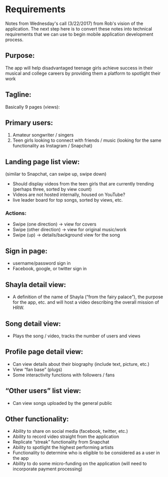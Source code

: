 # Requirements

Notes from Wednesday's call (3/22/2017) from Rob's vision of the application. 
The next step here is to convert these notes into technical requirements that we can use to begin mobile application development process.

## Purpose: 
The app will help disadvantaged teenage girls achieve success in their musical and college careers by providing them a platform to spotlight their work

## Tagline:

Basically 9 pages (views):

## Primary users:
1. Amateur songwriter / singers
2. Teen girls looking to connect with friends / music (looking for the same functionality as Instagram / Snapchat)

## Landing page list view:
(similar to Snapchat, can swipe up, swipe down)
- Should display videos from the teen girls that are currently trending (perhaps three, sorted by view count)
- Videos are not hosted internally, housed on YouTube?
- live leader board for top songs, sorted by views, etc.

### Actions:
- Swipe (one direction) → view for covers 
- Swipe (other direction) → view for original music/work
- Swipe (up) → details/background view for the song


## Sign in page:
- username/password sign in
- Facebook, google, or twitter sign in

## Shayla detail view:
- A definition of the name of Shayla (“from the fairy palace”), the purpose for the app, etc. and will host a video describing the overall mission of HRW.

## Song detail view:
- Plays the song / video, tracks the number of users and views

## Profile page detail view:
- Can view details about their biography (include text, picture, etc.)
- View “fan base” (plugs)
- Some interactivity functions with followers / fans

## “Other users” list view:
- Can view songs uploaded by the general public

## Other functionality:
- Ability to share on social media (facebook, twitter, etc.)
- Ability to record video straight from the application
- Replicate “streak” functionality from Snapchat
- Ability to spotlight the highest performing artists
- Functionality to determine who is eligible to be considered as a user in the app
- Ability to do some micro-funding on the application (will need to incorporate payment processing)

